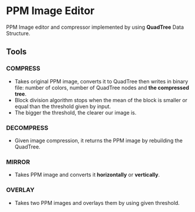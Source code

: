 # PPM Image Editor
PPM Image editor and compressor implemented by using **QuadTree** Data Structure. 

## Tools
  ### COMPRESS
   - Takes original PPM image, converts it to QuadTree then writes in binary file: number of colors, number of QuadTree nodes and **the compressed tree**.
   - Block division algorithm stops when the mean of the block is smaller or equal than the threshold given by input.
   - The bigger the threshold, the clearer our image is.

 ### DECOMPRESS
   - Given image compression, it returns the PPM image by rebuilding the QuadTree.
   
 ### MIRROR
   - Takes PPM image and converts it **horizontally** or **vertically**.
   
 ### OVERLAY
   - Takes two PPM images and overlays them by using given threshold.
